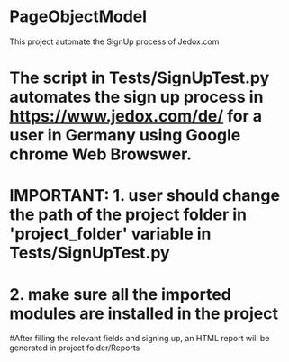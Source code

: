 # PageObjectModel
This project automate the SignUp process of Jedox.com

# The script in Tests/SignUpTest.py automates the sign up process in https://www.jedox.com/de/ for a user in Germany using Google chrome Web Browswer.

# IMPORTANT: 1. user should change the path of the project folder in 'project_folder' variable in Tests/SignUpTest.py
#            2. make sure all the imported modules are installed in the project

#After filling the relevant fields and signing up, an HTML report will be generated in project folder/Reports
